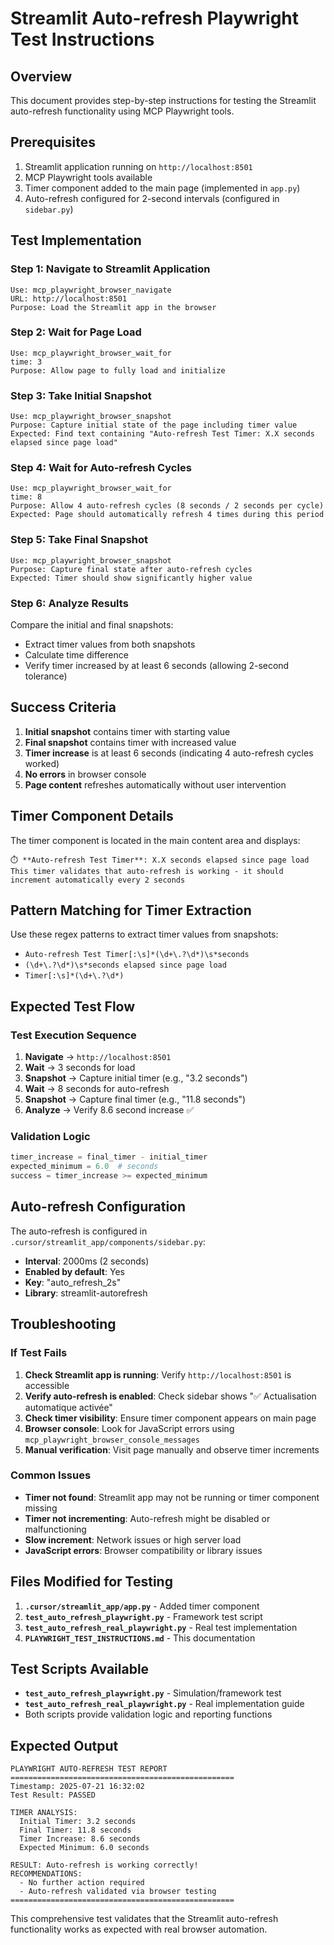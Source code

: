 # Streamlit Auto-refresh Playwright Test Instructions

## Overview
This document provides step-by-step instructions for testing the Streamlit auto-refresh functionality using MCP Playwright tools.

## Prerequisites
1. Streamlit application running on `http://localhost:8501`
2. MCP Playwright tools available
3. Timer component added to the main page (implemented in `app.py`)
4. Auto-refresh configured for 2-second intervals (configured in `sidebar.py`)

## Test Implementation

### Step 1: Navigate to Streamlit Application
```
Use: mcp_playwright_browser_navigate
URL: http://localhost:8501
Purpose: Load the Streamlit app in the browser
```

### Step 2: Wait for Page Load
```
Use: mcp_playwright_browser_wait_for
time: 3
Purpose: Allow page to fully load and initialize
```

### Step 3: Take Initial Snapshot
```
Use: mcp_playwright_browser_snapshot
Purpose: Capture initial state of the page including timer value
Expected: Find text containing "Auto-refresh Test Timer: X.X seconds elapsed since page load"
```

### Step 4: Wait for Auto-refresh Cycles
```
Use: mcp_playwright_browser_wait_for
time: 8
Purpose: Allow 4 auto-refresh cycles (8 seconds / 2 seconds per cycle)
Expected: Page should automatically refresh 4 times during this period
```

### Step 5: Take Final Snapshot
```
Use: mcp_playwright_browser_snapshot
Purpose: Capture final state after auto-refresh cycles
Expected: Timer should show significantly higher value
```

### Step 6: Analyze Results
Compare the initial and final snapshots:
- Extract timer values from both snapshots
- Calculate time difference
- Verify timer increased by at least 6 seconds (allowing 2-second tolerance)

## Success Criteria
1. **Initial snapshot** contains timer with starting value
2. **Final snapshot** contains timer with increased value
3. **Timer increase** is at least 6 seconds (indicating 4 auto-refresh cycles worked)
4. **No errors** in browser console
5. **Page content** refreshes automatically without user intervention

## Timer Component Details
The timer component is located in the main content area and displays:
```
⏱️ **Auto-refresh Test Timer**: X.X seconds elapsed since page load
This timer validates that auto-refresh is working - it should increment automatically every 2 seconds
```

## Pattern Matching for Timer Extraction
Use these regex patterns to extract timer values from snapshots:
- `Auto-refresh Test Timer[:\s]*(\d+\.?\d*)\s*seconds`
- `(\d+\.?\d*)\s*seconds elapsed since page load`
- `Timer[:\s]*(\d+\.?\d*)`

## Expected Test Flow

### Test Execution Sequence
1. **Navigate** → `http://localhost:8501`
2. **Wait** → 3 seconds for load
3. **Snapshot** → Capture initial timer (e.g., "3.2 seconds")
4. **Wait** → 8 seconds for auto-refresh
5. **Snapshot** → Capture final timer (e.g., "11.8 seconds")
6. **Analyze** → Verify 8.6 second increase ✅

### Validation Logic
```python
timer_increase = final_timer - initial_timer
expected_minimum = 6.0  # seconds
success = timer_increase >= expected_minimum
```

## Auto-refresh Configuration
The auto-refresh is configured in `.cursor/streamlit_app/components/sidebar.py`:
- **Interval**: 2000ms (2 seconds)
- **Enabled by default**: Yes
- **Key**: "auto_refresh_2s"
- **Library**: streamlit-autorefresh

## Troubleshooting

### If Test Fails
1. **Check Streamlit app is running**: Verify `http://localhost:8501` is accessible
2. **Verify auto-refresh is enabled**: Check sidebar shows "✅ Actualisation automatique activée"
3. **Check timer visibility**: Ensure timer component appears on main page
4. **Browser console**: Look for JavaScript errors using `mcp_playwright_browser_console_messages`
5. **Manual verification**: Visit page manually and observe timer increments

### Common Issues
- **Timer not found**: Streamlit app may not be running or timer component missing
- **Timer not incrementing**: Auto-refresh might be disabled or malfunctioning
- **Slow increment**: Network issues or high server load
- **JavaScript errors**: Browser compatibility or library issues

## Files Modified for Testing
1. **`.cursor/streamlit_app/app.py`** - Added timer component
2. **`test_auto_refresh_playwright.py`** - Framework test script
3. **`test_auto_refresh_real_playwright.py`** - Real test implementation
4. **`PLAYWRIGHT_TEST_INSTRUCTIONS.md`** - This documentation

## Test Scripts Available
- **`test_auto_refresh_playwright.py`** - Simulation/framework test
- **`test_auto_refresh_real_playwright.py`** - Real implementation guide
- Both scripts provide validation logic and reporting functions

## Expected Output
```
PLAYWRIGHT AUTO-REFRESH TEST REPORT
==================================================
Timestamp: 2025-07-21 16:32:02
Test Result: PASSED

TIMER ANALYSIS:
  Initial Timer: 3.2 seconds
  Final Timer: 11.8 seconds
  Timer Increase: 8.6 seconds
  Expected Minimum: 6.0 seconds

RESULT: Auto-refresh is working correctly!
RECOMMENDATIONS:
  - No further action required
  - Auto-refresh validated via browser testing
==================================================
```

This comprehensive test validates that the Streamlit auto-refresh functionality works as expected with real browser automation. 